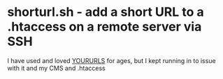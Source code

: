 shorturl.sh - add a short URL to a .htaccess on a remote server via SSH
=====

I have used and loved [YOURURLS] for ages, but I kept running in to issue with it and my CMS and .htaccess


[YOURURLS]: http://yourls.org
